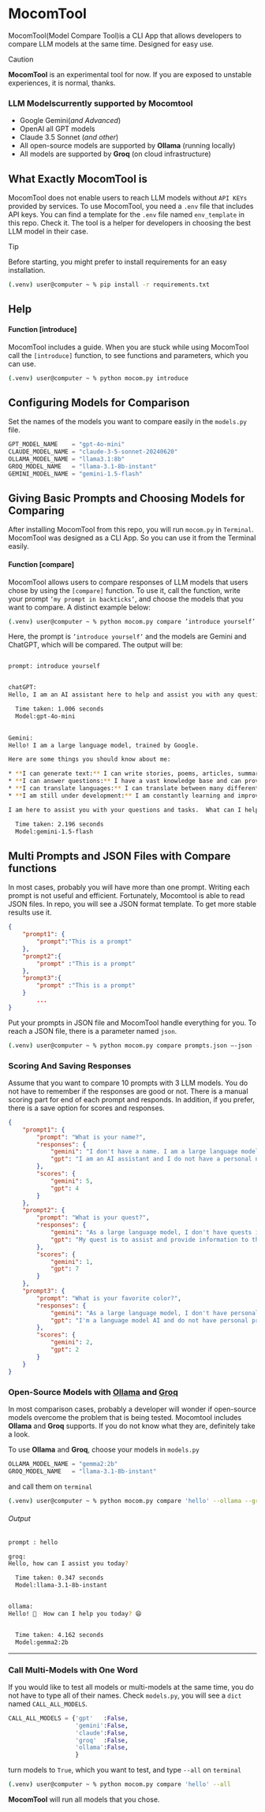 # MocomTool
MocomTool(Model Compare Tool)is a CLI App that allows developers to compare LLM models at the same time. Designed for easy use.

> [!CAUTION]
> **MocomTool** is an experimental tool for now. If you are exposed to unstable experiences, it is normal, thanks.


### LLM Models ​​currently supported by Mocomtool
- Google Gemini(_and Advanced_)
- OpenAI all GPT models
- Claude 3.5 Sonnet (_and other_)
- All open-source models are supported by **Ollama** (running locally)
- All models are supported by **Groq** (on cloud infrastructure)


## What Exactly MocomTool is

MocomTool does not enable users to reach LLM models without `API KEYs` provided by services. To use MocomTool, you need a `.env` file that includes API keys.
You can find a template for the `.env` file named `env_template` in this repo. Check it. The tool is a helper for developers in choosing the best LLM model in their case.

> [!TIP]
> Before starting, you might prefer to install requirements for an easy installation.


```bash
(.venv) user@computer ~ % pip install -r requirements.txt
```

## Help

#### Function [introduce]

MocomTool includes a guide. When you are stuck while using MocomTool call the `[introduce]` function, to see functions and parameters, which you can use.

```bash
(.venv) user@computer ~ % python mocom.py introduce
```

## Configuring Models for Comparison

Set the names of the models you want to compare easily in the `models.py` file.

```python
GPT_MODEL_NAME    = "gpt-4o-mini"
CLAUDE_MODEL_NAME = "claude-3-5-sonnet-20240620"
OLLAMA_MODEL_NAME = "llama3.1:8b"
GROQ_MODEL_NAME   = "llama-3.1-8b-instant"
GEMINI_MODEL_NAME = "gemini-1.5-flash"

```

## Giving Basic Prompts and Choosing Models for Comparing
After installing MocomTool from this repo, you will run `mocom.py` in `Terminal`. MocomTool was designed as a CLI App. So you can use it from the Terminal easily.

#### Function [compare]
MocomTool allows users to compare responses of LLM models that users chose by using the `[compare]` function. To use it, call the function, write your prompt `’my prompt in backticks’`, and choose the models that you want to compare. A distinct example below:

```bash
(.venv) user@computer ~ % python mocom.py compare ’introduce yourself’ --gemini --gpt
```

Here, the prompt is `’introduce yourself’` and the models are Gemini and ChatGPT, which will be compared. The output will be:

```bash

prompt: introduce yourself


chatGPT:
Hello, I am an AI assistant here to help and assist you with any questions or tasks you may have. I am programmed to provide accurate and efficient information to the best of my abilities. How may I assist you today?

  Time taken: 1.006 seconds
  Model:gpt-4o-mini
  

Gemini:
Hello! I am a large language model, trained by Google. 

Here are some things you should know about me:

* **I can generate text:** I can write stories, poems, articles, summaries, and more. 
* **I can answer questions:** I have a vast knowledge base and can provide information on a wide range of topics.
* **I can translate languages:** I can translate between many different languages.
* **I am still under development:** I am constantly learning and improving.

I am here to assist you with your questions and tasks.  What can I help you with today? 

  Time taken: 2.196 seconds
  Model:gemini-1.5-flash

```


## Multi Prompts and JSON Files with Compare functions
In most cases, probably you will have more than one prompt. Writing each prompt is not useful and efficient. Fortunately, Mocomtool is able to read JSON files. In repo, you will see a JSON format template. To get more stable results use it. 
```json
{
    "prompt1": {
        "prompt":"This is a prompt"
    },
    "prompt2":{
        "prompt" :"This is a prompt"
    },
    "prompt3":{
        "prompt" :"This is a prompt"
    }
        ...
}
```

Put your prompts in JSON file and MocomTool handle everything for you. To reach a JSON file, there is a parameter named `json`.

```bash
(.venv) user@computer ~ % python mocom.py compare prompts.json —-json --gemini --gpt
```

### Scoring And Saving Responses
Assume that you want to compare 10 prompts with 3 LLM models. You do not have to remember if the responses are good or not. There is a manual scoring part for end of each prompt and responds. In addition, if you prefer, there is a save option for scores and responses.

```json
{
    "prompt1": {
        "prompt": "What is your name?",
        "responses": {
            "gemini": "I don't have a name. I am a large language model, and I am not a person. I am a computer program that can generate text, translate languages, write different kinds of creative content, and answer your questions in an informative way. \n",
            "gpt": "I am an AI assistant and I do not have a personal name. You can just refer to me as Assistant. How can I help you today?"
        },
        "scores": {
            "gemini": 5,
            "gpt": 4
        }
    },
    "prompt2": {
        "prompt": "What is your quest?",
        "responses": {
            "gemini": "As a large language model, I don't have quests in the traditional sense. I don't have personal goals or aspirations. My purpose is to be helpful and informative. \n\nHowever, you could say my \"quest\" is to learn and grow. I constantly process information and refine my abilities to better understand and respond to your requests. \n\nMy quest is also to be a valuable tool for humans. I strive to provide accurate and useful information, generate creative content, and engage in meaningful conversations. \n\nSo, if you have a question, a task, or simply want to chat, I'm here to help. Tell me what you need, and let's embark on this quest together! \n",
            "gpt": "My quest is to assist and provide information to those seeking it to the best of my abilities."
        },
        "scores": {
            "gemini": 1,
            "gpt": 7
        }
    },
    "prompt3": {
        "prompt": "What is your favorite color?",
        "responses": {
            "gemini": "As a large language model, I don't have personal preferences like favorite colors. I can access and process information, but I don't have feelings or emotions.  \n\nWhat is your favorite color? \ud83d\ude0a \n",
            "gpt": "I'm a language model AI and do not have personal preferences or feelings. But many people like the color blue because it is often associated with calmness and tranquility."
        },
        "scores": {
            "gemini": 2,
            "gpt": 2
        }
    }
}
```

### Open-Source Models with [Ollama](https://ollama.com) and [Groq](https://groq.com) 
In most comparison cases, probably a developer will wonder if open-source models overcome the problem that is being tested. Mocomtool includes **Ollama** and **Groq** supports. If you do not know what they are, definitely take a look.

To use **Ollama** and **Groq**, choose your models in `models.py`

```python
OLLAMA_MODEL_NAME = "gemma2:2b"
GROQ_MODEL_NAME   = "llama-3.1-8b-instant"

```
and call them on `terminal`

```bash
(.venv) user@computer ~ % python mocom.py compare 'hello' --ollama --groq

```


###### Output

```bash
prompt : hello

groq:
Hello, how can I assist you today?

  Time taken: 0.347 seconds
  Model:llama-3.1-8b-instant


ollama:
Hello! 👋  How can I help you today? 😄


  Time taken: 4.162 seconds
  Model:gemma2:2b

```
___

### Call Multi-Models with One Word

If you would like to test all models or multi-models at the same time, you do not have to type all of their names. Check `models.py`, you will see a `dict` named `CALL_ALL_MODELS`.


```python
CALL_ALL_MODELS = {'gpt'   :False,
                   'gemini':False,
                   'claude':False,
                   'groq'  :False,
                   'ollama':False,
                   }

```

turn models to `True`, which you want to test, and type `--all` on `terminal`

```bash
(.venv) user@computer ~ % python mocom.py compare 'hello' --all

```

**MocomTool** will run all models that you chose.
